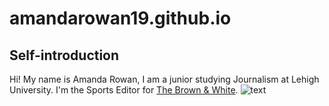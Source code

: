 # amandarowan19.github.io
## Self-introduction
Hi! My name is Amanda Rowan, I am a junior studying Journalism at Lehigh University. 
I'm the Sports Editor for [The Brown & White](https://thebrownandwhite.com).
![text](https://amandarowan150.wixsite.com/amanda-rowan-portfol/about)
